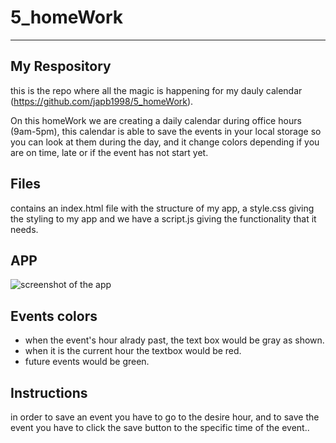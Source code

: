 # 5_homeWork
<hr>

## My Respository
this is the repo where all the magic is happening for my dauly calendar (https://github.com/japb1998/5_homeWork). 

On this homeWork we are creating a daily calendar during office hours (9am-5pm), this calendar is able to save the events in your local storage so you can look at them during the day, and it change colors depending if you are on time, late or if the event has not start yet.
## Files
contains an index.html file with the structure of my app, a  style.css giving the styling to my app and we have a script.js giving the functionality that it needs.




## APP
![screenshot of the app](./img1.png)
## Events colors
* when the event's hour alrady past, the text box would be gray as shown.
* when it is the current hour the textbox would be red.
* future events would be green.


## Instructions
in order to save an event you have to go to the desire hour, and to save the event you have to click the save button to the specific time of the event..
